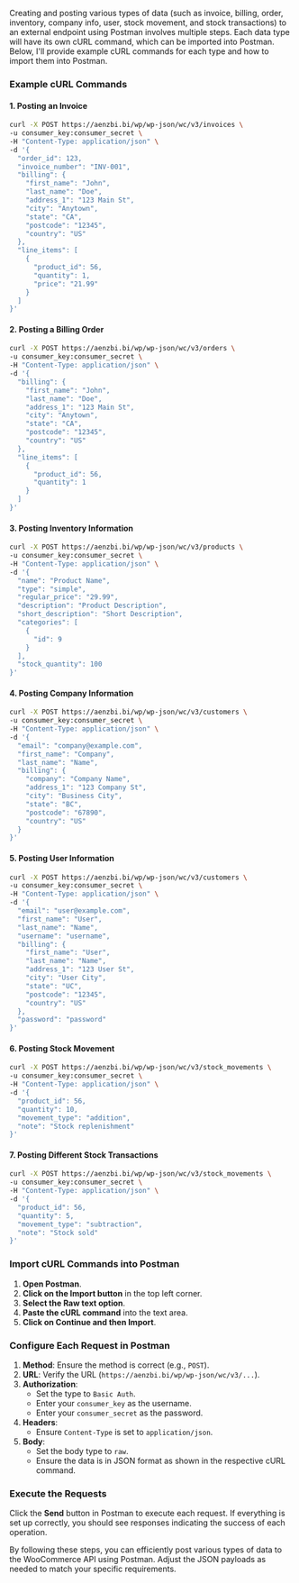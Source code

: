 Creating and posting various types of data (such as invoice, billing, order, inventory, company info, user, stock movement, and stock transactions) to an external endpoint using Postman involves multiple steps. Each data type will have its own cURL command, which can be imported into Postman. Below, I'll provide example cURL commands for each type and how to import them into Postman.

### Example cURL Commands

#### 1. Posting an Invoice

```sh
curl -X POST https://aenzbi.bi/wp/wp-json/wc/v3/invoices \
-u consumer_key:consumer_secret \
-H "Content-Type: application/json" \
-d '{
  "order_id": 123,
  "invoice_number": "INV-001",
  "billing": {
    "first_name": "John",
    "last_name": "Doe",
    "address_1": "123 Main St",
    "city": "Anytown",
    "state": "CA",
    "postcode": "12345",
    "country": "US"
  },
  "line_items": [
    {
      "product_id": 56,
      "quantity": 1,
      "price": "21.99"
    }
  ]
}'
```

#### 2. Posting a Billing Order

```sh
curl -X POST https://aenzbi.bi/wp/wp-json/wc/v3/orders \
-u consumer_key:consumer_secret \
-H "Content-Type: application/json" \
-d '{
  "billing": {
    "first_name": "John",
    "last_name": "Doe",
    "address_1": "123 Main St",
    "city": "Anytown",
    "state": "CA",
    "postcode": "12345",
    "country": "US"
  },
  "line_items": [
    {
      "product_id": 56,
      "quantity": 1
    }
  ]
}'
```

#### 3. Posting Inventory Information

```sh
curl -X POST https://aenzbi.bi/wp/wp-json/wc/v3/products \
-u consumer_key:consumer_secret \
-H "Content-Type: application/json" \
-d '{
  "name": "Product Name",
  "type": "simple",
  "regular_price": "29.99",
  "description": "Product Description",
  "short_description": "Short Description",
  "categories": [
    {
      "id": 9
    }
  ],
  "stock_quantity": 100
}'
```

#### 4. Posting Company Information

```sh
curl -X POST https://aenzbi.bi/wp/wp-json/wc/v3/customers \
-u consumer_key:consumer_secret \
-H "Content-Type: application/json" \
-d '{
  "email": "company@example.com",
  "first_name": "Company",
  "last_name": "Name",
  "billing": {
    "company": "Company Name",
    "address_1": "123 Company St",
    "city": "Business City",
    "state": "BC",
    "postcode": "67890",
    "country": "US"
  }
}'
```

#### 5. Posting User Information

```sh
curl -X POST https://aenzbi.bi/wp/wp-json/wc/v3/customers \
-u consumer_key:consumer_secret \
-H "Content-Type: application/json" \
-d '{
  "email": "user@example.com",
  "first_name": "User",
  "last_name": "Name",
  "username": "username",
  "billing": {
    "first_name": "User",
    "last_name": "Name",
    "address_1": "123 User St",
    "city": "User City",
    "state": "UC",
    "postcode": "12345",
    "country": "US"
  },
  "password": "password"
}'
```

#### 6. Posting Stock Movement

```sh
curl -X POST https://aenzbi.bi/wp/wp-json/wc/v3/stock_movements \
-u consumer_key:consumer_secret \
-H "Content-Type: application/json" \
-d '{
  "product_id": 56,
  "quantity": 10,
  "movement_type": "addition",
  "note": "Stock replenishment"
}'
```

#### 7. Posting Different Stock Transactions

```sh
curl -X POST https://aenzbi.bi/wp/wp-json/wc/v3/stock_movements \
-u consumer_key:consumer_secret \
-H "Content-Type: application/json" \
-d '{
  "product_id": 56,
  "quantity": 5,
  "movement_type": "subtraction",
  "note": "Stock sold"
}'
```

### Import cURL Commands into Postman

1. **Open Postman**.
2. **Click on the Import button** in the top left corner.
3. **Select the Raw text option**.
4. **Paste the cURL command** into the text area.
5. **Click on Continue and then Import**.

### Configure Each Request in Postman

1. **Method**: Ensure the method is correct (e.g., `POST`).
2. **URL**: Verify the URL (`https://aenzbi.bi/wp/wp-json/wc/v3/...`).
3. **Authorization**:
   - Set the type to `Basic Auth`.
   - Enter your `consumer_key` as the username.
   - Enter your `consumer_secret` as the password.
4. **Headers**:
   - Ensure `Content-Type` is set to `application/json`.
5. **Body**:
   - Set the body type to `raw`.
   - Ensure the data is in JSON format as shown in the respective cURL command.

### Execute the Requests

Click the **Send** button in Postman to execute each request. If everything is set up correctly, you should see responses indicating the success of each operation.

By following these steps, you can efficiently post various types of data to the WooCommerce API using Postman. Adjust the JSON payloads as needed to match your specific requirements.
